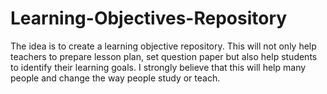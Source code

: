 # Learning-Objectives-Repository
The idea is to create a learning objective repository. This will not only help teachers to prepare lesson plan, set question paper but also help students to identify their learning goals. I strongly believe that this will help many people and change the way people study or teach.
